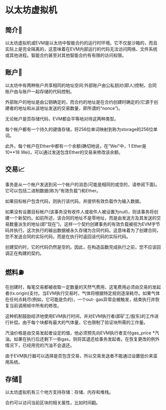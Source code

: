 # 以太坊虚拟机
## 简介📖
以太坊虚拟机或EVM是以太坊中智能合约的运行时环境。它不仅是沙箱的，而且实际上是完全隔离的，这意味着在EVM内部运行的代码无法访问网络、文件系统或其他进程。智能合约甚至对其他智能合约有有限的访问权限。

## 账户👛
以太坊中有两种账户共享相同的地址空间:外部账户由公私钥对(即人)控制，合同账户由与账户一起存储的代码控制。

外部账户的地址是由公钥确定的，而合约的地址是在合约创建时确定的(它源于创建者的地址和从该地址发送的交易数量，即所谓的“nonce”)。

无论帐户是否存储代码，EVM都会平等地对待这两种类型。

每个帐户都有一个持久的键值存储，将256位单词映射到称为storage的256位单词。

此外，每个帐户在Ether中都有一个余额(确切地说，在“Wei”中，1 Ether是10**18 Wei)，可以通过发送包含Ether的交易来修改该余额。

## 交易📈
事务是从一个帐户发送到另一个帐户的消息(可能是相同的或空的，请参阅下面)。它可以包括二进制数据(称为“有效负载”)和Ether。

如果目标帐户包含代码，则执行该代码，并提供有效负载作为输入数据。

如果没有设置目标帐户(该事务没有收件人或收件人被设置为null)，则该事务将创建一个新契约。如前所述，该合同的地址不是零地址，而是由发送方及其发送的交易数量派生的地址(即“现在”)。这样一个契约创建事务的有效负载被视为EVM字节码并执行。这次执行的输出数据被永久存储为合同代码。这意味着为了创建合同，您不发送合同的实际代码，而是在执行时返回该代码的实际代码。

创建契约时，它的代码仍然是空的。因此，在构造函数完成执行之前，您不应该回调正在构建的契约。

## 燃料⛽️

在创建时，每笔交易都被收取一定数量的天然气费用，这笔费用必须由交易的发起者(tx.origin)支付。当EVM执行交易时，气体将根据特定规则逐渐耗尽。如果气体在任何点耗尽(例如，它可能是负的)，一个out- gas异常会被触发，结束执行并恢复当前调用帧中所有的修改。

这种机制鼓励经济地使用EVM执行时间，并对EVM执行者(即矿工/股东)的工作进行补偿。由于每个块都有最大的气体量，它也限制了验证块所需的工作量。

汽油价格是由交易发起者设定的值，他必须预先向EVM执行者支付gas_price *汽油。如果在执行后还剩下一些gas，则将其退还给事务发起者。在恢复更改的例外情况下，已经用完的汽油不会退还。

由于EVM执行器可以选择是否包含交易，所以交易发送者不能通过设置低价来滥用系统。

## 存储🏦

以太坊虚拟机有三个地方支持存储：存储、内存和堆栈。

合约可以访问当前区块的相关属性，比如时间戳。
